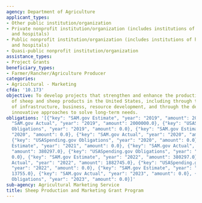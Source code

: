 ```yaml
---
agency: Department of Agriculture
applicant_types:
- Other public institution/organization
- Private nonprofit institution/organization (includes institutions of higher education
  and hospitals)
- Public nonprofit institution/organization (includes institutions of higher education
  and hospitals)
- Quasi-public nonprofit institution/organization
assistance_types:
- Project Grants
beneficiary_types:
- Farmer/Rancher/Agriculture Producer
categories:
- Agricultural - Marketing
cfda: '10.173'
objective: To develop projects that strengthen and enhance the production and marketing
  of sheep and sheep products in the United States, including through the improvement
  of infrastructure, business, resource development, and through the development of
  innovative approaches to solve long-term needs.
obligations: '[{"key": "SAM.gov Estimate", "year": "2019", "amount": 2000000.0}, {"key":
  "SAM.gov Actual", "year": "2019", "amount": 2000000.0}, {"key": "USASpending.gov
  Obligations", "year": "2019", "amount": 0.0}, {"key": "SAM.gov Estimate", "year":
  "2020", "amount": 0.0}, {"key": "SAM.gov Actual", "year": "2020", "amount": 0.0},
  {"key": "USASpending.gov Obligations", "year": "2020", "amount": 0.0}, {"key": "SAM.gov
  Estimate", "year": "2021", "amount": 0.0}, {"key": "SAM.gov Actual", "year": "2021",
  "amount": 380297.0}, {"key": "USASpending.gov Obligations", "year": "2021", "amount":
  0.0}, {"key": "SAM.gov Estimate", "year": "2022", "amount": 380297.0}, {"key": "SAM.gov
  Actual", "year": "2022", "amount": 1882745.0}, {"key": "USASpending.gov Obligations",
  "year": "2022", "amount": 0.0}, {"key": "SAM.gov Estimate", "year": "2023", "amount":
  13755.0}, {"key": "SAM.gov Actual", "year": "2023", "amount": 0.0}, {"key": "USASpending.gov
  Obligations", "year": "2023", "amount": 0.0}]'
sub-agency: Agricultural Marketing Service
title: Sheep Production and Marketing Grant Program
---
```

